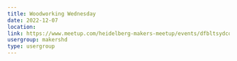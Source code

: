 ```yaml
---
title: Woodworking Wednesday
date: 2022-12-07
location: 
link: https://www.meetup.com/heidelberg-makers-meetup/events/dfbltsydcqbkb/
usergroup: makershd
type: usergroup
---
```

